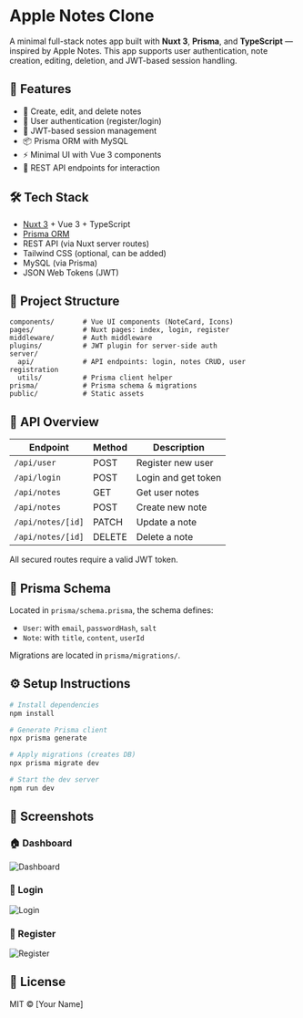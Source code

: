
# Apple Notes Clone

A minimal full-stack notes app built with **Nuxt 3**, **Prisma**, and **TypeScript** — inspired by Apple Notes. This app supports user authentication, note creation, editing, deletion, and JWT-based session handling.

## 🚀 Features

- 📝 Create, edit, and delete notes
- 🔐 User authentication (register/login)
- 🧾 JWT-based session management
- 📦 Prisma ORM with MySQL
- ⚡ Minimal UI with Vue 3 components
- 📁 REST API endpoints for interaction

## 🛠 Tech Stack

- [Nuxt 3](https://nuxt.com) + Vue 3 + TypeScript
- [Prisma ORM](https://www.prisma.io/)
- REST API (via Nuxt server routes)
- Tailwind CSS (optional, can be added)
- MySQL (via Prisma)
- JSON Web Tokens (JWT)

## 📁 Project Structure

```
components/       # Vue UI components (NoteCard, Icons)
pages/            # Nuxt pages: index, login, register
middleware/       # Auth middleware
plugins/          # JWT plugin for server-side auth
server/
  api/            # API endpoints: login, notes CRUD, user registration
  utils/          # Prisma client helper
prisma/           # Prisma schema & migrations
public/           # Static assets
```

## 🧪 API Overview

| Endpoint           | Method | Description            |
|--------------------|--------|------------------------|
| `/api/user`        | POST   | Register new user      |
| `/api/login`       | POST   | Login and get token    |
| `/api/notes`       | GET    | Get user notes         |
| `/api/notes`       | POST   | Create new note        |
| `/api/notes/[id]`  | PATCH  | Update a note          |
| `/api/notes/[id]`  | DELETE | Delete a note          |

All secured routes require a valid JWT token.

## 🧬 Prisma Schema

Located in `prisma/schema.prisma`, the schema defines:

- `User`: with `email`, `passwordHash`, `salt`
- `Note`: with `title`, `content`, `userId`

Migrations are located in `prisma/migrations/`.

## ⚙️ Setup Instructions

```bash
# Install dependencies
npm install

# Generate Prisma client
npx prisma generate

# Apply migrations (creates DB)
npx prisma migrate dev

# Start the dev server
npm run dev
```

## 📸 Screenshots

### 🏠 Dashboard
![Dashboard](image-3.png)

### 🔐 Login
![Login](image.png)

### 📝 Register
![Register](image-2.png)

## 🪪 License

MIT © [Your Name]
